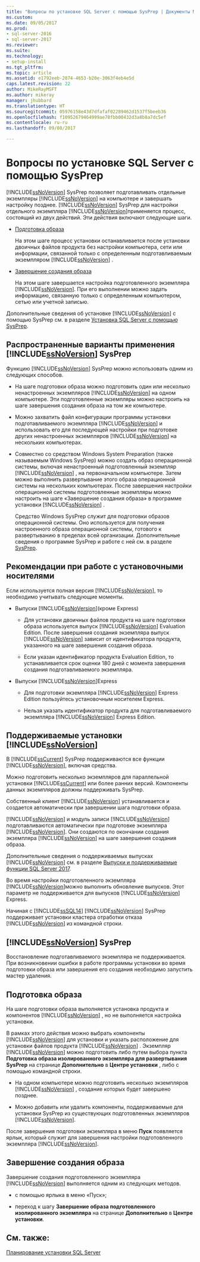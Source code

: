 ```yaml
---
title: "Вопросы по установке SQL Server с помощью SysPrep | Документы Майкрософт"
ms.custom: 
ms.date: 09/05/2017
ms.prod:
- sql-server-2016
- sql-server-2017
ms.reviewer: 
ms.suite: 
ms.technology:
- setup-install
ms.tgt_pltfrm: 
ms.topic: article
ms.assetid: e1792eeb-2874-4653-b20e-3063f4eb4e5d
caps.latest.revision: 22
author: MikeRayMSFT
ms.author: mikeray
manager: jhubbard
ms.translationtype: HT
ms.sourcegitcommit: 05976158e43d7dfafaf02289462d1537f5beeb36
ms.openlocfilehash: f10952679464999ae78fbb00432d3a8b8a7dc5ef
ms.contentlocale: ru-ru
ms.lasthandoff: 09/08/2017

---
```

# <a name="considerations-for-installing-sql-server-using-sysprep"></a>Вопросы по установке SQL Server с помощью SysPrep
[!INCLUDE[ssNoVersion](../../includes/ssnoversion-md.md)] SysPrep позволяет подготавливать отдельные экземпляры [!INCLUDE[ssNoVersion](../../includes/ssnoversion-md.md)] на компьютере и завершать настройку позднее. [!INCLUDE[ssNoVersion](../../includes/ssnoversion-md.md)] SysPrep для настройки отдельного экземпляра [!INCLUDE[ssNoVersion](../../includes/ssnoversion-md.md)]применяется процесс, состоящий из двух действий. Эти действия включают следующие шаги.  
  
- [Подготовка образа](#BKMK_PrepareImage)  
  
    На этом шаге процесс установки останавливается после установки двоичных файлов продукта без настройки компьютера, сети или информации, связанной только с определенным подготавливаемым экземпляром [!INCLUDE[ssNoVersion](../../includes/ssnoversion-md.md)] .  
  
- [Завершение создания образа](#BKMK_CompleteImage)  
  
    На этом шаге завершается настройка подготовленного экземпляра [!INCLUDE[ssNoVersion](../../includes/ssnoversion-md.md)]. При его выполнении можно задать информацию, связанную только с определенным компьютером, сетью или учетной записью.  
  
Дополнительные сведения об установке [!INCLUDE[ssNoVersion](../../includes/ssnoversion-md.md)] с помощью SysPrep см. в разделе [Установка SQL Server с помощью SysPrep](../../database-engine/install-windows/install-sql-server-using-sysprep.md).  
  
## <a name="common-uses-for-includessnoversionincludesssnoversion-mdmd-sysprep"></a>Распространенные варианты применения [!INCLUDE[ssNoVersion](../../includes/ssnoversion-md.md)] SysPrep  
Функцию [!INCLUDE[ssNoVersion](../../includes/ssnoversion-md.md)] SysPrep можно использовать одним из следующих способов.  
  
- На шаге подготовки образа можно подготовить один или несколько ненастроенных экземпляров [!INCLUDE[ssNoVersion](../../includes/ssnoversion-md.md)] на одном компьютере. Эти подготовленные экземпляры можно настроить на шаге завершения создания образа на том же компьютере.  
  
- Можно захватить файл конфигурации программы установки подготавливаемого экземпляра [!INCLUDE[ssNoVersion](../../includes/ssnoversion-md.md)] и использовать его для последующей настройки при подготовке других ненастроенных экземпляров [!INCLUDE[ssNoVersion](../../includes/ssnoversion-md.md)] на нескольких компьютерах.  
  
- Совместно со средством Windows System Preparation (также называемым Windows SysPrep) можно создать образ операционной системы, включая ненастроенный подготовленный экземпляр [!INCLUDE[ssNoVersion](../../includes/ssnoversion-md.md)] , на первоначальном компьютере. Затем можно выполнить развертывание этого образа операционной системы на нескольких компьютерах. После завершения настройки операционной системы подготовленные экземпляры можно настроить на шаге «Завершение создания образа» в программе установки [!INCLUDE[ssNoVersion](../../includes/ssnoversion-md.md)] .  
  
    Средство Windows SysPrep служит для подготовки образов операционной системы. Оно используется для получения настроенного образа операционной системы, готового к развертыванию в пределах всей организации. Дополнительные сведения о программе SysPrep и работе с ней см. в разделе [SysPrep](http://docs.microsoft.com/windows-hardware/manufacture/desktop/sysprep--system-preparation--overview).  
  
## <a name="installation-media-considerations"></a>Рекомендации при работе с установочными носителями  
 Если используется полная версия [!INCLUDE[ssNoVersion](../../includes/ssnoversion-md.md)], то необходимо учитывать следующие моменты.  
  
- Выпуски [!INCLUDE[ssNoVersion](../../includes/ssnoversion-md.md)](кроме Express)  
  
    - Для установки двоичных файлов продукта на шаге подготовки образа используется выпуск [!INCLUDE[ssNoVersion](../../includes/ssnoversion-md.md)] Evaluation Edition. После завершения создания экземпляра выпуск [!INCLUDE[ssNoVersion](../../includes/ssnoversion-md.md)] зависит от идентификатора продукта, указанного на шаге завершения создания образа.  
  
    - Если указан идентификатор продукта Evaluation Edition, то устанавливается срок оценки 180 дней с момента завершения создания подготавливаемого экземпляра.  
  
- Выпуски [!INCLUDE[ssNoVersion](../../includes/ssnoversion-md.md)]Express  
  
    - Для подготовки экземпляра [!INCLUDE[ssNoVersion](../../includes/ssnoversion-md.md)] Express Edition пользуйтесь установочным носителем Express.  
  
    - Нельзя указать идентификатор продукта для подготавливаемого экземпляра [!INCLUDE[ssNoVersion](../../includes/ssnoversion-md.md)] Express Edition.  
  
## <a name="supported-includessnoversionincludesssnoversion-mdmd-installations"></a>Поддерживаемые установки [!INCLUDE[ssNoVersion](../../includes/ssnoversion-md.md)]  
В [!INCLUDE[ssCurrent](../../includes/sscurrent-md.md)] SysPrep поддерживаются все функции [!INCLUDE[ssNoVersion](../../includes/ssnoversion-md.md)], включая средства.  
  
Можно подготовить несколько экземпляров для параллельной установки [!INCLUDE[ssCurrent](../../includes/sscurrent-md.md)] или более ранних версий. Компоненты данных экземпляров должны поддерживать SysPrep.  
  
Собственный клиент [!INCLUDE[ssNoVersion](../../includes/ssnoversion-md.md)] устанавливается и создается автоматически при завершении шага подготовки образа.  
  
[!INCLUDE[ssNoVersion](../../includes/ssnoversion-md.md)] и модуль записи [!INCLUDE[ssNoVersion](../../includes/ssnoversion-md.md)] подготавливаются автоматически при подготовке экземпляра [!INCLUDE[ssNoVersion](../../includes/ssnoversion-md.md)]. Они создаются по окончании создания экземпляра [!INCLUDE[ssNoVersion](../../includes/ssnoversion-md.md)] на шаге завершения создания образа.  
  
Дополнительные сведения о поддерживаемых выпусках [!INCLUDE[ssNoVersion](../../includes/ssnoversion-md.md)] см. в разделе [Выпуски и поддерживаемые функции SQL Server 2017](../../sql-server/editions-and-components-of-sql-server-2017.md).  
  
Во время настройки подготовленного экземпляра [!INCLUDE[ssNoVersion](../../includes/ssnoversion-md.md)]можно выполнить обновление выпусков. Этот параметр не поддерживается для выпусков [!INCLUDE[ssNoVersion](../../includes/ssnoversion-md.md)] Express.  
  
Начиная с [!INCLUDE[ssSQL14](../../includes/sssql14-md.md)] [!INCLUDE[ssNoVersion](../../includes/ssnoversion-md.md)] SysPrep поддерживает установки кластера отработки отказа [!INCLUDE[ssNoVersion](../../includes/ssnoversion-md.md)] из командной строки.  
  
## <a name="includessnoversionincludesssnoversion-mdmd-sysprep-limitations"></a>[!INCLUDE[ssNoVersion](../../includes/ssnoversion-md.md)] SysPrep  
Восстановление подготавливаемого экземпляра не поддерживается. При возникновении ошибки в работе программы установки во время подготовки образа или завершения его создания необходимо запустить мастер удаления.  
  
##  <a name="BKMK_PrepareImage"></a> Подготовка образа  
На шаге подготовки образа выполняется установка продукта и компонентов [!INCLUDE[ssNoVersion](../../includes/ssnoversion-md.md)] , но не выполняется настройка установки.  
  
В рамках этого действия можно выбрать компоненты [!INCLUDE[ssNoVersion](../../includes/ssnoversion-md.md)] для установки и указать расположение для установки файлов продукта [!INCLUDE[ssNoVersion](../../includes/ssnoversion-md.md)] . Экземпляр [!INCLUDE[ssNoVersion](../../includes/ssnoversion-md.md)] можно подготовить либо путем выбора пункта **Подготовка образа изолированного экземпляра для развертывания SysPrep** на странице **Дополнительно** в **Центре установки** , либо с помощью командной строки.  
  
- На одном компьютере можно подготовить несколько экземпляров [!INCLUDE[ssNoVersion](../../includes/ssnoversion-md.md)] , создание которых будет завершено позднее.  
  
- Можно добавить или удалить компоненты, поддерживаемые для установки SysPrep из существующих подготовленных экземпляров [!INCLUDE[ssNoVersion](../../includes/ssnoversion-md.md)].  
  
 После завершения подготовки экземпляра в меню **Пуск** появляется ярлык, который служит для завершения настройки подготовленного экземпляра [!INCLUDE[ssNoVersion](../../includes/ssnoversion-md.md)].  
  
##  <a name="BKMK_CompleteImage"></a> Завершение создания образа  
Завершение создания подготовленного экземпляра [!INCLUDE[ssNoVersion](../../includes/ssnoversion-md.md)] выполняется одним из следующих методов.  
  
- с помощью ярлыка в меню «Пуск»;  
  
- переход к шагу **Завершение образа подготовленного изолированного экземпляра** на странице **Дополнительно** в **Центре установки**.  
  
## <a name="see-also"></a>См. также:  
[Планирование установки SQL Server](../../sql-server/install/planning-a-sql-server-installation.md)  
